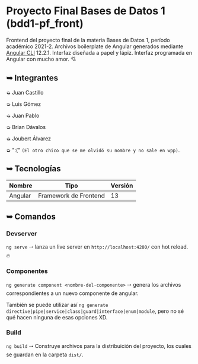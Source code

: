 # Proyecto Final Bases de Datos 1 (bdd1-pf_front)

Frontend del proyecto final de la materia Bases de Datos 1, período académico 2021-2.
Archivos boilerplate de Angular generados mediante [Angular CLI](https://github.com/angular/angular-cli) 12.2.1.
Interfaz diseñada a papel y lápiz.
Interfaz programada en Angular con mucho amor. 💘

## ➥ Integrantes
➭ Juan Castillo

➭ Luis Gómez

➭ Juan Pablo

➭ Brian Dávalos

➭ Joubert Álvarez

➭ ":(" `(El otro chico que se me olvidó su nombre y no sale en wpp)`.

## ➥ Tecnologías
| Nombre | Tipo | Versión |
|---|---|---|
| Angular | Framework de Frontend | 13 |


## ➥ Comandos
### Devserver

`ng serve` 🠒 lanza un live server en `http://localhost:4200/` con hot reload. 🔥

### Componentes

`ng generate component <nombre-del-componente>` 🠒 genera los archivos correspondientes a un nuevo componente de angular.

También se puede utilizar así `ng generate directive|pipe|service|class|guard|interface|enum|module`, pero no sé qué hacen ninguna de esas opciones XD.

### Build

`ng build` 🠒 Construye archivos para la distribuición del proyecto, los cuales se guardan en la carpeta `dist/`.
